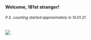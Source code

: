 #### Welcome, 181st stranger!

###### <sup>P.S. counting started approximately in 10.01.21</sup>

<img src="https://kraftwerk28.pp.ua/vcnt.png"></img>

